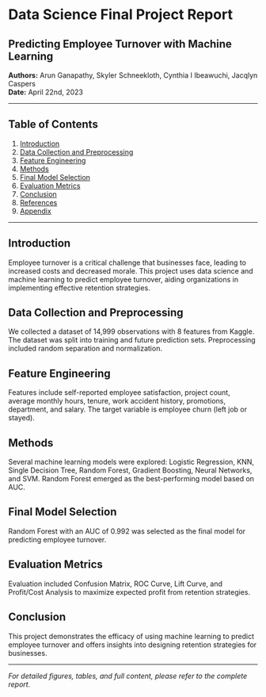 # Data Science Final Project Report

## Predicting Employee Turnover with Machine Learning

**Authors:** Arun Ganapathy, Skyler Schneekloth, Cynthia I Ibeawuchi, Jacqlyn Caspers  
**Date:** April 22nd, 2023

---

## Table of Contents

1. [Introduction](#introduction)
2. [Data Collection and Preprocessing](#data-collection-and-preprocessing)
3. [Feature Engineering](#feature-engineering)
4. [Methods](#methods)
5. [Final Model Selection](#final-model-selection)
6. [Evaluation Metrics](#evaluation-metrics)
7. [Conclusion](#conclusion)
8. [References](#references)
9. [Appendix](#appendix)

---

## Introduction

Employee turnover is a critical challenge that businesses face, leading to increased costs and decreased morale. This project uses data science and machine learning to predict employee turnover, aiding organizations in implementing effective retention strategies.

## Data Collection and Preprocessing

We collected a dataset of 14,999 observations with 8 features from Kaggle. The dataset was split into training and future prediction sets. Preprocessing included random separation and normalization.

## Feature Engineering

Features include self-reported employee satisfaction, project count, average monthly hours, tenure, work accident history, promotions, department, and salary. The target variable is employee churn (left job or stayed).

## Methods

Several machine learning models were explored: Logistic Regression, KNN, Single Decision Tree, Random Forest, Gradient Boosting, Neural Networks, and SVM. Random Forest emerged as the best-performing model based on AUC.

## Final Model Selection

Random Forest with an AUC of 0.992 was selected as the final model for predicting employee turnover.

## Evaluation Metrics

Evaluation included Confusion Matrix, ROC Curve, Lift Curve, and Profit/Cost Analysis to maximize expected profit from retention strategies.

## Conclusion

This project demonstrates the efficacy of using machine learning to predict employee turnover and offers insights into designing retention strategies for businesses.

---

_For detailed figures, tables, and full content, please refer to the complete report._
